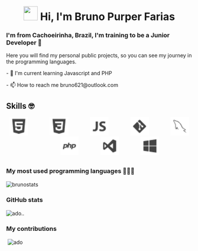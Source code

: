 <h1 align="center">
<img src="https://camo.githubusercontent.com/35d3d11359a49bf12aebb834cc13fd81b95eff4e/68747470733a2f2f6d656469612e67697068792e636f6d2f6d656469612f6876524a434c467a6361737252346961377a2f67697068792e676966" width="38" height="38" /> Hi, I'm Bruno Purper Farias </h1>
<h3 >I'm from Cachoeirinha, Brazil, I'm training to be a Junior Developer 🚀 </h3>

<p>Here you will find my personal public projects, so you can see my journey in the programming languages.</p>
<p>- 🌱 I'm current learning Javascript and PHP</p>
<p>- 📫 How to reach me bruno621@outlook.com</p>


## Skills :nerd_face:

<p align="center">
     <img height="50" src="html5.png">
    &nbsp;&nbsp;&nbsp;&nbsp;&nbsp;&nbsp;&nbsp;&nbsp;&nbsp;&nbsp;&nbsp;&nbsp;&nbsp;
    <img height="50" src="css3.png">
    &nbsp;&nbsp;&nbsp;&nbsp;&nbsp;&nbsp;&nbsp;&nbsp;&nbsp;&nbsp;&nbsp;&nbsp;&nbsp;
    <img height="50" src="javascript_1.png">
    &nbsp;&nbsp;&nbsp;&nbsp;&nbsp;&nbsp;&nbsp;&nbsp;&nbsp;&nbsp;&nbsp;&nbsp;&nbsp;
    <img height="50" src="git.png">
     &nbsp;&nbsp;&nbsp;&nbsp;&nbsp;&nbsp;&nbsp;&nbsp;&nbsp;&nbsp;&nbsp;&nbsp;&nbsp;
    <img height="50" src="mysql.png">
    &nbsp;&nbsp;&nbsp;&nbsp;&nbsp;&nbsp;&nbsp;&nbsp;&nbsp;&nbsp;&nbsp;&nbsp;&nbsp;
    <img height="50" src="php.png">
     &nbsp;&nbsp;&nbsp;&nbsp;&nbsp;&nbsp;&nbsp;&nbsp;&nbsp;&nbsp;&nbsp;&nbsp;&nbsp;
    <img height="50" src="visualstudio.png">
     &nbsp;&nbsp;&nbsp;&nbsp;&nbsp;&nbsp;&nbsp;&nbsp;&nbsp;&nbsp;&nbsp;&nbsp;&nbsp;
    <img height="50" src="windows.png">
   </p>

##

<h3>My most used programming languages 👨🏻‍💻</h3>
<p><img align="center" src="https://github-readme-stats.vercel.app/api/top-langs?username=brunopurper&show_icons=true&locale=en&layout=compact" alt="brunostats" /></p> 



<h3>GitHub stats</h3>
<p><img align="center" src="https://github-readme-stats.vercel.app/api?username=brunopurper&show_icons=true&locale=en" alt="ado.." /></p>


<h3>My contributions</h3>
<p>&nbsp;<img align="center" src="https://github-readme-streak-stats.herokuapp.com/?user=brunopurper&" alt="ado" /></p>
